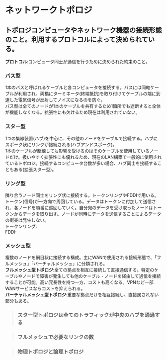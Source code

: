 # ネットワークトポロジ

## トポロジコンピュータやネットワーク機器の接続形態のこと。利用するプロトコルによって決められている。

**プロトコル**:コンピュータ同士が通信を行うために決められた約束のこと。

### **バス型**
1本のバスと呼ばれるケーブルと各コンピュータを接続する。バスには同軸ケーブルが利用され、両橋にターミネータ(終端抵抗)を取り付けてケーブルの端に到達した電気信号が反射してノイズになるのを防ぐ。  
バス型は全てのノードが1本のケーブルを共有するため1箇所でも遮断すると全体が機能しなくなる。拡張性にも欠けるため現在は利用されていない。

### **スター型**
1つの集線装置(ハブ)を中心に、その他のノードをケーブルで接続する。ハブにスポーク状にリンクが接続される(ハブアンドスポーク)。  
1本のケーブルが断線しても影響を受けるのはそのケーブルを使用しているノードだけ。扱いやすく拡張性にも優れるため、現在のLAN構築で一般的に使用されているトポロジ。接続するコンピュータ台数が多い場合、ハブ同士を接続することもある(拡張スター型)。

### **リング型**
隣り合うノード同士をリング状に接続する。トークンリングやFDDIで用いる。トークン(信号)が一方向で周回している。データはトークンに付加して送信され、各ノードを順番に巡回していく。自分宛のデータを受け取ったノードはトークンからデータを取り出す。ノードが同時にデータを送信することによるデータの衝突は発生しない。  
トークンリング:  
FDDI:

### **メッシュ型**
複数のノードを網目状に接続する構成。主にWANで使用される接続形態で、「フルメッシュ」「バーチャルメッシュ」に分類される。  
**フルメッシュ型トポロジ**:全ての拠点を相互に接続して直接通信する。特定のケーブルやノードで障害が発生しても他のケーブル・ノードを経由して通信を接続することが可能。高い冗長性を持つ一方、コストも高くなる。VPNなど一部WANサービスならコストを抑えられる。  
**バーチャルメッシュ型トポロジ**:重要な拠点だけを相互接続し、直接属されない部分もある。

> ### スター型トポロジは全てのトラフィックが中央のハブを通過する

> ### フルメッシュで必要なリンクの数

> ### 物理トポロジと論理トポロジ
